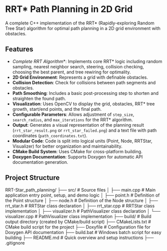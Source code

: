 # RRT* Path Planning in 2D Grid

A complete C++ implementation of the RRT* (Rapidly-exploring Random Tree Star) algorithm for optimal path planning in a 2D grid environment with obstacles.

## Features

- **Complete RRT* Algorithm**: Implements core RRT* logic including random sampling, nearest neighbor search, steering, collision checking, choosing the best parent, and tree rewiring for optimality.
- **2D Grid Environment**: Represents a grid with definable obstacles.
- **Collision Detection**: Check for collisions between path segments and obstacles.
- **Path Smoothing**: Includes a basic post-processing step to shorten and straighten the found path.
- **Visualization**: Uses OpenCV to display the grid, obstacles, RRT* tree growth, start/end points, and the final path.
- **Configurable Parameters**: Allows adjustment of `step_size`, `search_radius`, and `max_iterations` for the RRT* algorithm.
- **Output**: Generates a visual representation of the planning result (`rrt_star_result.png` or `rrt_star_failed.png`) and a text file with path coordinates (`path_coordinates.txt`).
- **Modular Code**: Code is split into logical units (Point, Node, RRTStar, Visualizer) for better organization and maintainability.
- **CMake Build System**: Uses CMake for cross-platform building.
- **Doxygen Documentation**: Supports Doxygen for automatic API documentation generation.

## Project Structure

RRT-Star_path_planning/
├── src/ # Source files
│ ├── main.cpp # Main application entry point, setup, and demo logic
│ ├── point.h # Definition of the Point structure
│ ├── node.h # Definition of the Node structure
│ ├── rrt_star.h # RRTStar class declaration
│ ├── rrt_star.cpp # RRTStar class implementation
│ ├── visualizer.h # PathVisualizer class declaration
│ └── visualizer.cpp # PathVisualizer class implementation
├── build/ # Build output directory (created by CMake/build script)
├── CMakeLists.txt # CMake build script for the project
├── Doxyfile # Configuration file for Doxygen API documentation
├── build.bat # Windows batch script for easy building
├── README.md # Quick overview and setup instructions
├── .gitignore